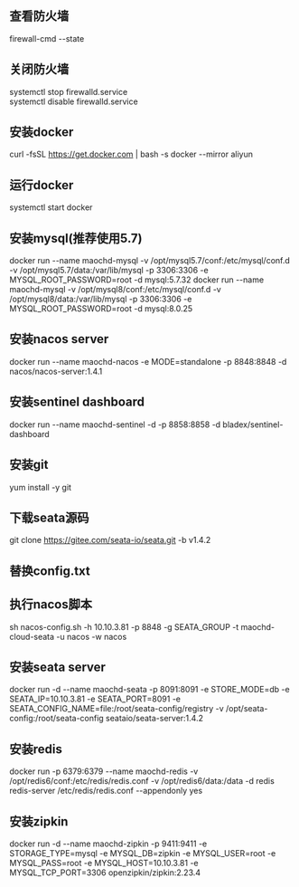 ## 查看防火墙
firewall-cmd --state

## 关闭防火墙
systemctl stop firewalld.service\
systemctl disable firewalld.service

## 安装docker
curl -fsSL https://get.docker.com | bash -s docker --mirror aliyun

## 运行docker
systemctl start docker

## 安装mysql(推荐使用5.7)
docker run --name maochd-mysql -v /opt/mysql5.7/conf:/etc/mysql/conf.d -v /opt/mysql5.7/data:/var/lib/mysql -p 3306:3306 -e MYSQL_ROOT_PASSWORD=root -d mysql:5.7.32
docker run --name maochd-mysql -v /opt/mysql8/conf:/etc/mysql/conf.d -v /opt/mysql8/data:/var/lib/mysql -p 3306:3306 -e MYSQL_ROOT_PASSWORD=root -d mysql:8.0.25

## 安装nacos server
docker run --name maochd-nacos -e MODE=standalone -p 8848:8848 -d nacos/nacos-server:1.4.1

## 安装sentinel dashboard
docker run --name maochd-sentinel  -d -p 8858:8858 -d  bladex/sentinel-dashboard

## 安装git
yum install -y git

## 下载seata源码
git clone https://gitee.com/seata-io/seata.git -b v1.4.2

## 替换config.txt
## 执行nacos脚本
sh nacos-config.sh -h 10.10.3.81 -p 8848 -g SEATA_GROUP -t maochd-cloud-seata -u nacos -w nacos

## 安装seata server
docker run -d --name maochd-seata -p 8091:8091 -e STORE_MODE=db -e SEATA_IP=10.10.3.81 -e SEATA_PORT=8091 -e SEATA_CONFIG_NAME=file:/root/seata-config/registry -v /opt/seata-config:/root/seata-config seataio/seata-server:1.4.2

## 安装redis
docker run -p 6379:6379 --name maochd-redis -v /opt/redis6/conf:/etc/redis/redis.conf -v /opt/redis6/data:/data -d redis redis-server /etc/redis/redis.conf --appendonly yes

## 安装zipkin
docker run -d --name maochd-zipkin -p 9411:9411 -e STORAGE_TYPE=mysql -e MYSQL_DB=zipkin -e MYSQL_USER=root -e MYSQL_PASS=root -e MYSQL_HOST=10.10.3.81 -e MYSQL_TCP_PORT=3306 openzipkin/zipkin:2.23.4

